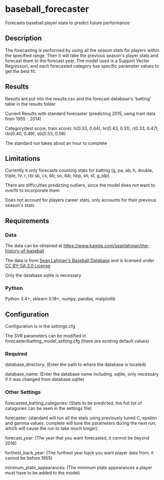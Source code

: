 # baseball_forecaster
Forecasts baseball player stats to predict future performance

## Description
The forecasting is performed by using all the season stats for players within the specified range. Then it will take the previous season's player stats and forecast them to the forecast year. The model used is a Support Vector Regression, and each forecasted category has specific parameter values to get the best fit.

## Results
Results are put into the results.csv and the forecast database's 'batting' table in the results folder

Current Results with standard forecaster (predicting 2015, using train data from 1955 - 2014)

Category(test score, train score): h(0.33, 0.44), hr(0.43, 0.51), r(0.33, 0.47), rbi(0.40, 0.49), sb(0.53, 0.58)

The standard run takes about an hour to complete

## Limitations
Currently it only forecasts counting stats for batting (g, pa, ab, h, double, triple, hr, r, rbi sb, cs, bb, so, ibb, hbp, sh, sf, g_idp)

There are difficulties predicting outliers, since the model does not want to overfit to incorporate them

Does not account for players career stats, only accounts for their previous season's stats


## Requirements
### Data

The data can be obtained at https://www.kaggle.com/seanlahman/the-history-of-baseball

The data is from [Sean Lahman's Baseball Database](http://www.seanlahman.com/baseball-archive/statistics/) and is licensed under
[CC BY-SA 3.0 License](http://creativecommons.org/licenses/by-sa/3.0/)

Only the database.sqlite is necessary

### Python
Python 3.4+, sklearn 0.18+, numpy, pandas, matplotlib

## Configuration
Configuration is in the settings.cfg

The SVR parameters can be modified in forecaster/batting_model_setting.cfg (there are existing default values)

### Required
database_directory: (Enter the path to where the database is located)

database_name: (Enter the database name including .sqlite, only necessary if it was changed from database.sqlite)

### Other Settings
forecasted_batting_categories: (Stats to be predicted, the full list of catagories can be seen in the settings file)

forecaster: (standard will run all the stats using previously tuned C, epsilon and gamma values. complete will tune the parameters during the next run, which will cause the run to take much longer)

forecast_year: (The year that you want forecasted, it cannot be beyond 2016)

furthest_back_year: (The furthest year back you want player data from, it cannot be before 1955)

minimum_plate_appearances: (The minimum plate appearances a player must have to be added to the model)
